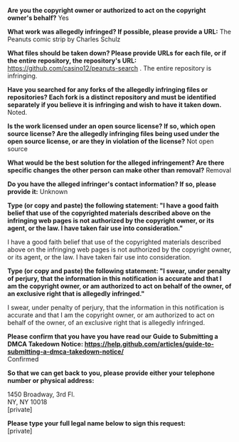 **Are you the copyright owner or authorized to act on the copyright owner's behalf?**   Yes

**What work was allegedly infringed? If possible, please provide a URL:**   The Peanuts comic strip by Charles Schulz

**What files should be taken down? Please provide URLs for each file, or if the entire repository, the repository's URL:**   
https://github.com/casino12/peanuts-search . The entire repository is infringing.

**Have you searched for any forks of the allegedly infringing files or repositories? Each fork is a distinct repository and must be identified separately if you believe it is infringing and wish to have it taken down.**  
Noted.

**Is the work licensed under an open source license? If so, which open source license? Are the allegedly infringing files being used under the open source license, or are they in violation of the license?**   Not open source

**What would be the best solution for the alleged infringement? Are there specific changes the other person can make other than removal?**   Removal

**Do you have the alleged infringer's contact information? If so, please provide it:**   Unknown

**Type (or copy and paste) the following statement: "I have a good faith belief that use of the copyrighted materials described above on the infringing web pages is not authorized by the copyright owner, or its agent, or the law. I have taken fair use into consideration."**  

I have a good faith belief that use of the copyrighted materials described above on the infringing web pages is not authorized by the copyright owner, or its agent, or the law. I have taken fair use into consideration.

**Type (or copy and paste) the following statement: "I swear, under penalty of perjury, that the information in this notification is accurate and that I am the copyright owner, or am authorized to act on behalf of the owner, of an exclusive right that is allegedly infringed."**  

I swear, under penalty of perjury, that the information in this notification is accurate and that I am the copyright owner, or am authorized to act on behalf of the owner, of an exclusive right that is allegedly infringed.

**Please confirm that you have you have read our Guide to Submitting a DMCA Takedown Notice: https://help.github.com/articles/guide-to-submitting-a-dmca-takedown-notice/**   
Confirmed

**So that we can get back to you, please provide either your telephone number or physical address:**  

1450 Broadway, 3rd Fl.  
NY, NY 10018  
[private]   

**Please type your full legal name below to sign this request:**   
[private]
